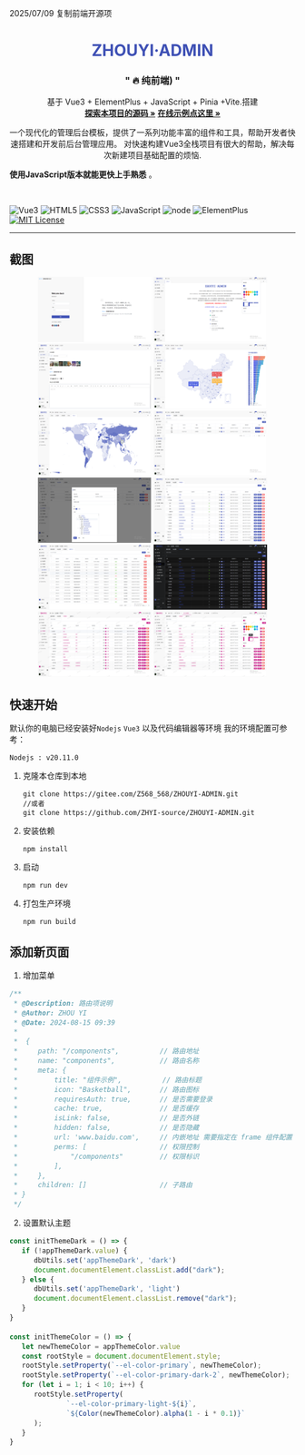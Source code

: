 <p>2025/07/09 复制前端开源项 </p>

<p align="center">
 <h1 style="color: #3f51b5" align="center"> ZHOUYI·ADMIN</h1>
  </p>

<h3 align="center">" 🔥  纯前端) "</h3>
  <p align="center">
    基于 Vue3 + ElementPlus + JavaScript + Pinia +Vite.搭建
    <br />
    <a href="https://gitee.com/Z568_568/ZHOUYI-ADMIN.git" target="_blank"><strong>探索本项目的源码 »</strong></a>
<a href="https://template.zhouyi.run" target="_blank"><strong>在线示例点这里 »</strong></a>
    <br />
<p align="center">
    一个现代化的管理后台模板，提供了一系列功能丰富的组件和工具，帮助开发者快速搭建和开发前后台管理应用。
对快速构建Vue3全栈项目有很大的帮助，解决每次新建项目基础配置的烦恼.


**使用JavaScript版本就能更快上手熟悉** 。
<p align="center">

    
<br />
 

![Vue3](https://img.shields.io/badge/-Vue-34495e?logo=vue.js)
![HTML5](https://img.shields.io/badge/-HTML5-red?logo=html5&logoColor=white)
![CSS3](https://img.shields.io/badge/-CSS3-blue?logo=css3&logoColor=white)
![JavaScript](https://img.shields.io/badge/-JavaScript-yellow?logo=javascript&logoColor=white)
![node](https://img.shields.io/badge/-Nodejs-red?logo=node.js&logoColor=white)
![ElementPlus](https://img.shields.io/badge/-ElementPlus-blue?logo=ElementPlus&logoColor=white)
[![MIT License](https://img.shields.io/badge/License-MIT-green.svg)](https://choosealicense.com/licenses/mit/)

</p>


---

## 截图
  <p align="center">
<img  src="doc/img.png" width = "200" height = "115">
<img  src="doc/img_1.png" width = "200" height = "115">
<img  src="doc/img_2.png" width = "200" height = "115">
<img  src="doc/img_3.png" width = "200" height = "115">
<img  src="doc/img_4.png" width = "200" height = "115">
<img  src="doc/img_5.png" width = "200" height = "115">
<img  src="doc/img_6.png" width = "200" height = "115">
<img  src="doc/img_7.png" width = "200" height = "115">
<img  src="doc/img_8.png" width = "200" height = "115">
<img  src="doc/img_9.png" width = "200" height = "115">
<img  src="doc/img_10.png" width = "200" height = "115">
<img  src="doc/img_11.png" width = "200" height = "115">
</p>

## 快速开始
默认你的电脑已经安装好`Nodejs` `Vue3`  以及代码编辑器等环境
我的环境配置可参考：

``` shell
Nodejs : v20.11.0
```

1. 克隆本仓库到本地

   ```
   git clone https://gitee.com/Z568_568/ZHOUYI-ADMIN.git
   //或者
   git clone https://github.com/ZHYI-source/ZHOUYI-ADMIN.git
   ```

2. 安装依赖

   ```
   npm install
   ```
3. 启动

   ```
   npm run dev
   ```

4. 打包生产环境

   ```
   npm run build
   ```

## 添加新页面

1. 增加菜单

```js
/**
 * @Description: 路由项说明
 * @Author: ZHOU YI
 * @Date: 2024-08-15 09:39
 *
 *  {
 *     path: "/components",          // 路由地址
 *     name: "components",           // 路由名称
 *     meta: {
 *         title: "组件示例",          // 路由标题
 *         icon: "Basketball",       // 路由图标
 *         requiresAuth: true,       // 是否需要登录
 *         cache: true,              // 是否缓存
 *         isLink: false,            // 是否外链
 *         hidden: false,            // 是否隐藏
 *         url: 'www.baidu.com',     // 内嵌地址 需要指定在 frame 组件配置
 *         perms: [                  // 权限控制
 *             "/components"         // 权限标识
 *         ],
 *     },
 *     children: []                  // 子路由
 * }
 */
```

2. 设置默认主题

```js
const initThemeDark = () => {
   if (!appThemeDark.value) {
      dbUtils.set('appThemeDark', 'dark')
      document.documentElement.classList.add("dark");
   } else {
      dbUtils.set('appThemeDark', 'light')
      document.documentElement.classList.remove("dark");
   }
}

const initThemeColor = () => {
   let newThemeColor = appThemeColor.value
   const rootStyle = document.documentElement.style;
   rootStyle.setProperty(`--el-color-primary`, newThemeColor);
   rootStyle.setProperty(`--el-color-primary-dark-2`, newThemeColor);
   for (let i = 1; i < 10; i++) {
      rootStyle.setProperty(
              `--el-color-primary-light-${i}`,
              `${Color(newThemeColor).alpha(1 - i * 0.1)}`
      );
   }
}
```
